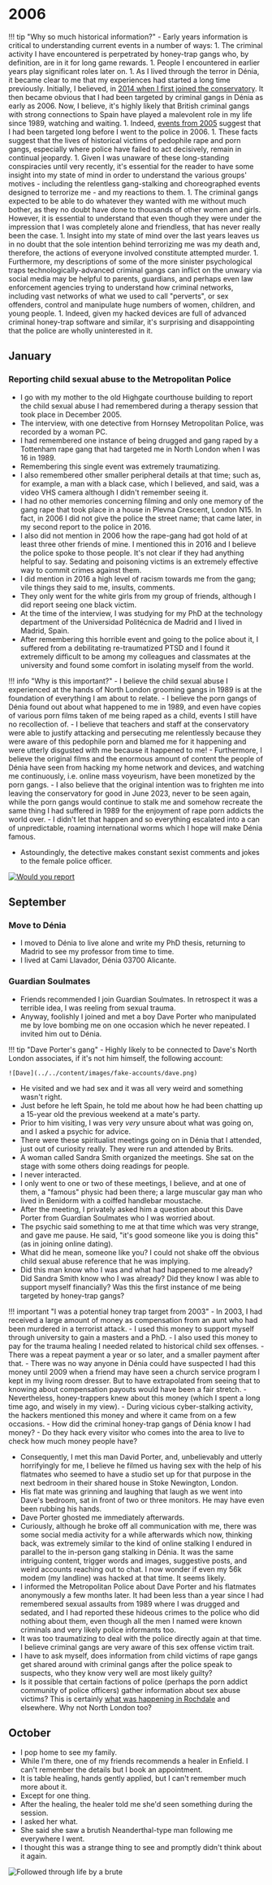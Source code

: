 # 2006

<div id="google_translate_element"></div>
<script type="text/javascript" src="//translate.google.com/translate_a/element.js?cb=googleTranslateElementInit"></script>
<script type="text/javascript">
function googleTranslateElementInit() {
  new google.translate.TranslateElement({pageLanguage: 'en'}, 'google_translate_element');
}
</script>

!!! tip "Why so much historical information?"
    - Early years information is critical to understanding current events in a number of ways:
        1. The criminal activity I have encountered is perpetrated by honey-trap gangs who, by definition, are in it for long game rewards.
        1. People I encountered in earlier years play significant roles later on.
        1. As I lived through the terror in Dénia, it became clear to me that my experiences had started a long time previously. Initially, I believed, in [2014 when I first joined the conservatory](2014.md#at-the-conservatory). It then became obvious that I had been targeted by criminal gangs in Dénia as early as 2006. Now, I believe, it's highly likely that British criminal gangs with strong connections to Spain have played a malevolent role in my life since 1989, watching and waiting. 
        1. Indeed, [events from 2005](../2022/july.md#crystal-dreaming) suggest that I had been targeted long before I went to the police in 2006.
        1. These facts suggest that the lives of historical victims of pedophile rape and porn gangs, especially where police have failed to act decisively, remain in continual jeopardy.
        1. Given I was unaware of these long-standing conspiracies until very recently, it's essential for the reader to have some insight into my state of mind in order to understand the various groups' motives - including the relentless gang-stalking and choreographed events designed to terrorize me - and my reactions to them.
        1. The criminal gangs expected to be able to do whatever they wanted with me without much bother, as they no doubt have done to thousands of other women and girls. However, it is essential to understand that even though they were under the impression that I was completely alone and friendless, that has never really been the case.
        1. Insight into my state of mind over the last years leaves us in no doubt that the sole intention behind terrorizing me was my death and, therefore, the actions of everyone involved constitute attempted murder.
        1. Furthermore, my descriptions of some of the more sinister psychological traps technologically-advanced criminal gangs can inflict on the unwary via social media may be helpful to parents, guardians, and perhaps even law enforcement agencies trying to understand how criminal networks, including vast networks of what we used to call "perverts", or sex offenders, control and manipulate huge numbers of women, children, and young people. 
        1. Indeed, given my hacked devices are full of advanced criminal honey-trap software and similar, it's surprising and disappointing that the police are wholly uninterested in it.

## January

### Reporting child sexual abuse to the Metropolitan Police

- I go with my mother to the old Highgate courthouse building to report the child sexual abuse I had remembered during a therapy session that took place in December 2005.
- The interview, with one detective from Hornsey Metropolitan Police, was recorded by a woman PC.
- I had remembered one instance of being drugged and gang raped by a Tottenham rape gang that had targeted me in North London when I was 16 in 1989.
- Remembering this single event was extremely traumatizing.
- I also remembered other smaller peripheral details at that time; such as, for example, a man with a black case, which I believed, and said, was a video VHS camera although I didn't remember seeing it.
- I had no other memories concerning filming and only one memory of the gang rape that took place in a house in Plevna Crescent, London N15. In fact, in 2006 I did not give the police the street name; that came later, in my second report to the police in 2016.
- I also did not mention in 2006 how the rape-gang had got hold of at least three other friends of mine. I mentioned this in 2016 and I believe the police spoke to those people. It's not clear if they had anything helpful to say. Sedating and poisoning victims is an extremely effective way to commit crimes against them.
- I did mention in 2016 a high level of racism towards me from the gang; vile things they said to me, insults, comments. 
- They only went for the white girls from my group of friends, although I did report seeing one black victim.
- At the time of the interview, I was studying for my PhD at the technology department of the Universidad Politécnica de Madrid and I lived in Madrid, Spain.
- After remembering this horrible event and going to the police about it, I suffered from a debilitating re-traumatized PTSD and I found it extremely difficult to be among my colleagues and classmates at the university and found some comfort in isolating myself from the world.

!!! info "Why is this important?"
    - I believe the child sexual abuse I experienced at the hands of North London grooming gangs in 1989 is at the foundation of everything I am about to relate.
    - I believe the porn gangs of Dénia found out about what happened to me in 1989, and even have copies of various porn films taken of me being raped as a child, events I still have no recollection of.
    - I believe that teachers and staff at the conservatory were able to justify attacking and persecuting me relentlessly because they were aware of this pedophile porn and blamed me for it happening and were utterly disgusted with me because it happened to me!
    - Furthermore, I believe the original films and the enormous amount of content the people of Dénia have seen from hacking my home network and devices, and watching me continuously, i.e. online mass voyeurism, have been monetized by the porn gangs. 
    - I also believe that the original intention was to frighten me into leaving the conservatory for good in June 2023, never to be seen again, while the porn gangs would continue to stalk me and somehow recreate the same thing I had suffered in 1989 for the enjoyment of rape porn addicts the world over.
    - I didn't let that happen and so everything escalated into a can of unpredictable, roaming international worms which I hope will make Dénia famous.

- Astoundingly, the detective makes constant sexist comments and jokes to the female police officer.

[![Would you report](../../content/tweets/reporting-in-2006.png)](https://x.com/1FRGVN/status/1703341257806774627)

## September 

### Move to Dénia

- I moved to Dénia to live alone and write my PhD thesis, returning to Madrid to see my professor from time to time.
- I lived at Cami Llavador, Dénia 03700 Alicante.

### Guardian Soulmates

- Friends recommended I join Guardian Soulmates. In retrospect it was a terrible idea, I was reeling from sexual trauma.
- Anyway, foolishly I joined and met a boy Dave Porter who manipulated me by love bombing me on one occasion which he never repeated. I invited him out to Dénia.

!!! tip "Dave Porter's gang"
    - Highly likely to be connected to Dave's North London associates, if it's not him himself, the following account:

    ![Dave](../../content/images/fake-accounts/dave.png)

- He visited and we had sex and it was all very weird and something wasn't right.
- Just before he left Spain, he told me about how he had been chatting up a 15-year old the previous weekend at a mate's party.
- Prior to him visiting, I was very *very* unsure about what was going on, and I asked a psychic for advice.
- There were these spiritualist meetings going on in Dénia that I attended, just out of curiosity really. They were run and attended by Brits.
- A woman called Sandra Smith organized the meetings. She sat on the stage with some others doing readings for people.
- I never interacted.
- I only went to one or two of these meetings, I believe, and at one of them, a "famous" physic had been there; a large muscular gay man who lived in Benidorm with a coiffed handlebar moustache.
- After the meeting, I privately asked him a question about this Dave Porter from Guardian Soulmates who I was worried about.
- The psychic said something to me at that time which was very strange, and gave me pause. He said, "it's good someone like you is doing this" (as in joining online dating). 
- What did he mean, someone like you? I could not shake off the obvious child sexual abuse reference that he was implying.
- Did this man know who I was and what had happened to me already? Did Sandra Smith know who I was already? Did they know I was able to support myself financially? Was this the first instance of me being targeted by honey-trap gangs?

!!! important "I was a potential honey trap target from 2003"
    - In 2003, I had received a large amount of money as compensation from an aunt who had been murdered in a terrorist attack.
    - I used this money to support myself through university to gain a masters and a PhD.
    - I also used this money to pay for the trauma healing I needed related to historical child sex offenses.
    - There was a repeat payment a year or so later, and a smaller payment after that.
    - There was no way anyone in Dénia could have suspected I had this money until 2009 when a friend may have seen a church service program I kept in my living room dresser. But to have extrapolated from seeing that to knowing about compensation payouts would have been a fair stretch.
    - Nevertheless, honey-trappers knew about this money (which I spent a long time ago, and wisely in my view).
    - During vicious cyber-stalking activity, the hackers mentioned this money and where it came from on a few occasions.
    - How did the criminal honey-trap gangs of Dénia know I had money?
    - Do they hack every visitor who comes into the area to live to check how much money people have?

- Consequently, I met this man David Porter, and, unbelievably and utterly horrifyingly for me, I believe he filmed us having sex with the help of his flatmates who seemed to have a studio set up for that purpose in the next bedroom in their shared house in Stoke Newington, London. 
- His flat mate was grinning and laughing that laugh as we went into Dave's bedroom, sat in front of two or three monitors. He may have even been rubbing his hands.
- Dave Porter ghosted me immediately afterwards.
- Curiously, although he broke off all communication with me, there was some social media activity for a while afterwards which now, thinking back, was extremely similar to the kind of online stalking I endured in parallel to the in-person gang stalking in Dénia. It was the same intriguing content, trigger words and images, suggestive posts, and weird accounts reaching out to chat. I now wonder if even my 56k modem (my landline) was hacked at that time. It seems likely.
- I informed the Metropolitan Police about Dave Porter and his flatmates anonymously a few months later. It had been less than a year since I had remembered sexual assaults from 1989 where I was drugged and sedated, and I had reported these hideous crimes to the police who did nothing about them, even though all the men I named were known criminals and very likely police informants too. 
- It was too traumatizing to deal with the police directly again at that time. I believe criminal gangs are very aware of this sex offense victim trait.
- I have to ask myself, does information from child victims of rape gangs get shared around with criminal gangs after the police speak to suspects, who they know very well are most likely guilty? 
- Is it possible that certain factions of police (perhaps the porn addict community of police officers) gather information about sex abuse victims? This is certainly [what was happening in Rochdale](https://www.bbc.co.uk/news/uk-england-manchester-68300484) and elsewhere. Why not North London too?

## October

- I pop home to see my family.
- While I'm there, one of my friends recommends a healer in Enfield. I can't remember the details but I book an appointment.
- It is table healing, hands gently applied, but I can't remember much more about it.
- Except for one thing.
- After the healing, the healer told me she'd seen something during the session.
- I asked her what.
- She said she saw a brutish Neanderthal-type man following me everywhere I went.
- I thought this was a strange thing to see and promptly didn't think about it again.

![Followed through life by a brute](../../content/images/followed-by-a-brute.png)

